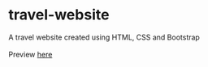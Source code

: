 # travel-website
A travel website created using HTML, CSS and Bootstrap <br>
<br>
Preview [here](https://sampletravelsite.netlify.app/)
